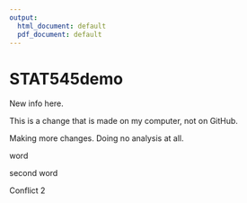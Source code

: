 ```yaml
---
output:
  html_document: default
  pdf_document: default
---
```

# STAT545demo

New info here.

This is a change that is made on my computer, not on GitHub.


Making more changes. Doing no analysis at all.

word

second word

Conflict 2
